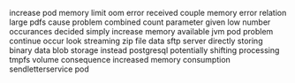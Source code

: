 increase pod memory limit oom error received couple memory error relation large pdfs cause problem combined count parameter given low number occurances decided simply increase memory available jvm pod problem continue occur look streaming zip file data sftp server directly storing binary data blob storage instead postgresql potentially shifting processing tmpfs volume consequence increased memory consumption sendletterservice pod